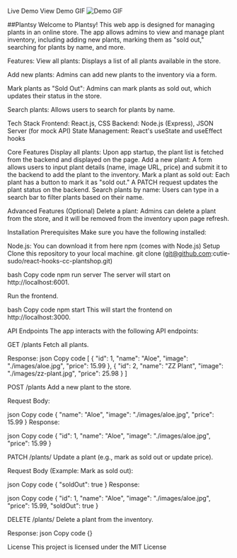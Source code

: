 Live Demo
View Demo GIF
![Demo GIF](https://curriculum-content.s3.amazonaws.com/phase-2/react-hooks-mock-code-challenge-plantshop/plantsy_demo.gif)


##Plantsy 
Welcome to Plantsy! This web app is designed for managing plants in an online store. The app allows admins to view and manage plant inventory, including adding new plants, marking them as "sold out," searching for plants by name, and more.

Features:
View all plants: Displays a list of all plants available in the store.

Add new plants: Admins can add new plants to the inventory via a form.

Mark plants as "Sold Out": Admins can mark plants as sold out, which updates their status in the store.

Search plants: Allows users to search for plants by name.




Tech Stack
Frontend: React.js, CSS
Backend: Node.js (Express), JSON Server (for mock API)
State Management: React's useState and useEffect hooks


Core Features
Display all plants: Upon app startup, the plant list is fetched from the backend and displayed on the page.
Add a new plant: A form allows users to input plant details (name, image URL, price) and submit it to the backend to add the plant to the inventory.
Mark a plant as sold out: Each plant has a button to mark it as "sold out." A PATCH request updates the plant status on the backend.
Search plants by name: Users can type in a search bar to filter plants based on their name.


Advanced Features (Optional)
Delete a plant: Admins can delete a plant from the store, and it will be removed from the inventory upon page refresh.

Installation
Prerequisites
Make sure you have the following installed:

Node.js: You can download it from here
npm (comes with Node.js)
Setup
Clone this repository to your local machine.
git clone (git@github.com:cutie-sudo/react-hooks-cc-plantshop.git)




bash
Copy code
npm run server
The server will start on http://localhost:6001.

Run the frontend.

bash
Copy code
npm start
This will start the frontend on http://localhost:3000.


API Endpoints
The app interacts with the following API endpoints:

GET /plants
Fetch all plants.

Response:
json
Copy code
[
  {
    "id": 1,
    "name": "Aloe",
    "image": "./images/aloe.jpg",
    "price": 15.99
  },
  {
    "id": 2,
    "name": "ZZ Plant",
    "image": "./images/zz-plant.jpg",
    "price": 25.98
  }
]



POST /plants
Add a new plant to the store.

Request Body:

json
Copy code
{
  "name": "Aloe",
  "image": "./images/aloe.jpg",
  "price": 15.99
}
Response:

json
Copy code
{
  "id": 1,
  "name": "Aloe",
  "image": "./images/aloe.jpg",
  "price": 15.99
}



PATCH /plants/
Update a plant (e.g., mark as sold out or update price).

Request Body (Example: Mark as sold out):

json
Copy code
{
  "soldOut": true
}
Response:

json
Copy code
{
  "id": 1,
  "name": "Aloe",
  "image": "./images/aloe.jpg",
  "price": 15.99,
  "soldOut": true
}




DELETE /plants/
Delete a plant from the inventory.

Response:
json
Copy code
{}


License
This project is licensed under the MIT License 